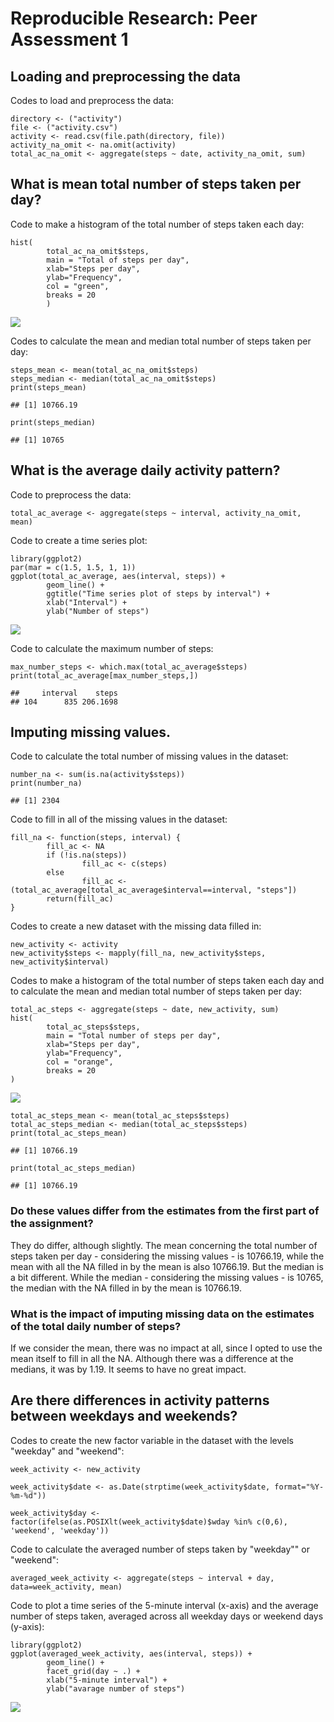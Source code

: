 Reproducible Research: Peer Assessment 1
========================================

Loading and preprocessing the data
----------------------------------

Codes to load and preprocess the data:

    directory <- ("activity")
    file <- ("activity.csv")
    activity <- read.csv(file.path(directory, file))
    activity_na_omit <- na.omit(activity)
    total_ac_na_omit <- aggregate(steps ~ date, activity_na_omit, sum)

What is mean total number of steps taken per day?
-------------------------------------------------

Code to make a histogram of the total number of steps taken each day:

    hist(
            total_ac_na_omit$steps, 
            main = "Total of steps per day", 
            xlab="Steps per day", 
            ylab="Frequency", 
            col = "green", 
            breaks = 20
            )

![](PA1_template_files/figure-markdown_strict/unnamed-chunk-2-1.png)

Codes to calculate the mean and median total number of steps taken per
day:

    steps_mean <- mean(total_ac_na_omit$steps)
    steps_median <- median(total_ac_na_omit$steps)
    print(steps_mean)

    ## [1] 10766.19

    print(steps_median)

    ## [1] 10765

What is the average daily activity pattern?
-------------------------------------------

Code to preprocess the data:

    total_ac_average <- aggregate(steps ~ interval, activity_na_omit, mean)

Code to create a time series plot:

    library(ggplot2)
    par(mar = c(1.5, 1.5, 1, 1))
    ggplot(total_ac_average, aes(interval, steps)) +
            geom_line() +
            ggtitle("Time series plot of steps by interval") +
            xlab("Interval") +
            ylab("Number of steps")

![](PA1_template_files/figure-markdown_strict/unnamed-chunk-5-1.png)

Code to calculate the maximum number of steps:

    max_number_steps <- which.max(total_ac_average$steps)
    print(total_ac_average[max_number_steps,])

    ##     interval    steps
    ## 104      835 206.1698

Imputing missing values.
------------------------

Code to calculate the total number of missing values in the dataset:

    number_na <- sum(is.na(activity$steps))
    print(number_na)

    ## [1] 2304

Code to fill in all of the missing values in the dataset:

    fill_na <- function(steps, interval) {
            fill_ac <- NA
            if (!is.na(steps))
                    fill_ac <- c(steps)
            else
                    fill_ac <- (total_ac_average[total_ac_average$interval==interval, "steps"])
            return(fill_ac)
    }

Codes to create a new dataset with the missing data filled in:

    new_activity <- activity
    new_activity$steps <- mapply(fill_na, new_activity$steps, new_activity$interval)

Codes to make a histogram of the total number of steps taken each day
and to calculate the mean and median total number of steps taken per
day:

    total_ac_steps <- aggregate(steps ~ date, new_activity, sum)
    hist(
            total_ac_steps$steps, 
            main = "Total number of steps per day", 
            xlab="Steps per day", 
            ylab="Frequency", 
            col = "orange", 
            breaks = 20
    )

![](PA1_template_files/figure-markdown_strict/unnamed-chunk-10-1.png)

    total_ac_steps_mean <- mean(total_ac_steps$steps) 
    total_ac_steps_median <- median(total_ac_steps$steps) 
    print(total_ac_steps_mean)

    ## [1] 10766.19

    print(total_ac_steps_median)

    ## [1] 10766.19

### Do these values differ from the estimates from the first part of the assignment?

They do differ, although slightly. The mean concerning the total number
of steps taken per day - considering the missing values - is 10766.19,
while the mean with all the NA filled in by the mean is also 10766.19.
But the median is a bit different. While the median - considering the
missing values - is 10765, the median with the NA filled in by the mean
is 10766.19.

### What is the impact of imputing missing data on the estimates of the total daily number of steps?

If we consider the mean, there was no impact at all, since I opted to
use the mean itself to fill in all the NA. Although there was a
difference at the medians, it was by 1.19. It seems to have no great
impact.

Are there differences in activity patterns between weekdays and weekends?
-------------------------------------------------------------------------

Codes to create the new factor variable in the dataset with the levels
"weekday" and "weekend":

    week_activity <- new_activity

    week_activity$date <- as.Date(strptime(week_activity$date, format="%Y-%m-%d")) 

    week_activity$day <-  factor(ifelse(as.POSIXlt(week_activity$date)$wday %in% c(0,6), 'weekend', 'weekday'))

Code to calculate the averaged number of steps taken by "weekday"" or
"weekend":

    averaged_week_activity <- aggregate(steps ~ interval + day, data=week_activity, mean)

Code to plot a time series of the 5-minute interval (x-axis) and the
average number of steps taken, averaged across all weekday days or
weekend days (y-axis):

    library(ggplot2)
    ggplot(averaged_week_activity, aes(interval, steps)) + 
            geom_line() + 
            facet_grid(day ~ .) +
            xlab("5-minute interval") + 
            ylab("avarage number of steps")

![](PA1_template_files/figure-markdown_strict/unnamed-chunk-14-1.png)

